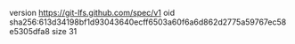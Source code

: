 version https://git-lfs.github.com/spec/v1
oid sha256:613d34198bf1d93043640ecff6503a60f6a6d862d2775a59767ec58e5305dfa8
size 31
